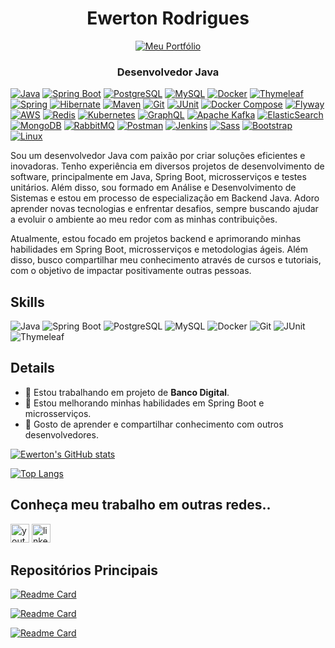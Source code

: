 <h1 align="center">Ewerton Rodrigues</h1>

<p align="center">
  <a href="https://github.com/ewertondrigues02/meu-portifolio">
    <img src="https://img.shields.io/badge/Portf%C3%B3lio-Ewerton%20Rodrigues-blue?style=flat&logo=github&logoColor=white" alt="Meu Portfólio"/>
  </a>
</p>

<h3 align="center">Desenvolvedor Java</h3>

[![Java](https://img.shields.io/badge/Java-007396?style=flat&logo=java&logoColor=white)](https://docs.oracle.com/en/java/)
[![Spring Boot](https://img.shields.io/badge/Spring%20Boot-6DB33F?style=flat&logo=springboot&logoColor=white)](https://spring.io/projects/spring-boot)
[![PostgreSQL](https://img.shields.io/badge/PostgreSQL-336791?style=flat&logo=postgresql&logoColor=white)](https://www.postgresql.org/docs/)
[![MySQL](https://img.shields.io/badge/MySQL-4479A1?style=flat&logo=mysql&logoColor=white)](https://dev.mysql.com/doc/)
[![Docker](https://img.shields.io/badge/Docker-2496ED?style=flat&logo=docker&logoColor=white)](https://docs.docker.com/)
[![Thymeleaf](https://img.shields.io/badge/Thymeleaf-005F0F?style=flat&logo=thymeleaf&logoColor=white)](https://www.thymeleaf.org/documentation.html)
[![Spring](https://img.shields.io/badge/Spring-6DB33F?style=flat&logo=spring&logoColor=white)](https://spring.io/projects/spring-framework)
[![Hibernate](https://img.shields.io/badge/Hibernate-8B2A2B?style=flat&logo=hibernate&logoColor=white)](https://hibernate.org/orm/documentation/)
[![Maven](https://img.shields.io/badge/Maven-C71A36?style=flat&logo=apachemaven&logoColor=white)](https://maven.apache.org/)
[![Git](https://img.shields.io/badge/Git-F05032?style=flat&logo=git&logoColor=white)](https://git-scm.com/doc)
[![JUnit](https://img.shields.io/badge/JUnit-25A162?style=flat&logo=junit5&logoColor=white)](https://junit.org/junit5/docs/current/user-guide/)
[![Docker Compose](https://img.shields.io/badge/Docker%20Compose-24A1AE?style=flat&logo=docker&logoColor=white)](https://docs.docker.com/compose/)
[![Flyway](https://img.shields.io/badge/Flyway-0095B6?style=flat&logo=flyway&logoColor=white)](https://flywaydb.org/documentation/)
[![AWS](https://img.shields.io/badge/AWS-232F3E?style=flat&logo=amazonaws&logoColor=white)](https://aws.amazon.com/documentation/)
[![Redis](https://img.shields.io/badge/Redis-DC382D?style=flat&logo=redis&logoColor=white)](https://redis.io/documentation)
[![Kubernetes](https://img.shields.io/badge/Kubernetes-326CE5?style=flat&logo=kubernetes&logoColor=white)](https://kubernetes.io/docs/)
[![GraphQL](https://img.shields.io/badge/GraphQL-E10098?style=flat&logo=graphql&logoColor=white)](https://graphql.org/learn/)
[![Apache Kafka](https://img.shields.io/badge/Apache%20Kafka-231F20?style=flat&logo=apachekafka&logoColor=white)](https://kafka.apache.org/documentation/)
[![ElasticSearch](https://img.shields.io/badge/ElasticSearch-005571?style=flat&logo=elasticsearch&logoColor=white)](https://www.elastic.co/guide/en/elasticsearch/reference/index.html)
[![MongoDB](https://img.shields.io/badge/MongoDB-47A248?style=flat&logo=mongodb&logoColor=white)](https://www.mongodb.com/docs/)
[![RabbitMQ](https://img.shields.io/badge/RabbitMQ-FF6600?style=flat&logo=rabbitmq&logoColor=white)](https://www.rabbitmq.com/documentation.html)
[![Postman](https://img.shields.io/badge/Postman-FF6C37?style=flat&logo=postman&logoColor=white)](https://www.postman.com/docs/)
[![Jenkins](https://img.shields.io/badge/Jenkins-D24939?style=flat&logo=jenkins&logoColor=white)](https://www.jenkins.io/doc/)
[![Sass](https://img.shields.io/badge/Sass-CC6699?style=flat&logo=sass&logoColor=white)](https://sass-lang.com/documentation)
[![Bootstrap](https://img.shields.io/badge/Bootstrap-7952B3?style=flat&logo=bootstrap&logoColor=white)](https://getbootstrap.com/docs/)
[![Linux](https://img.shields.io/badge/Linux-FFFFFF?style=flat&logo=linux&logoColor=black)](https://www.kernel.org/doc/)



Sou um desenvolvedor Java com paixão por criar soluções eficientes e inovadoras. Tenho experiência em diversos projetos de desenvolvimento de software, principalmente em Java, Spring Boot, microsserviços e testes unitários. Além disso, sou formado em Análise e Desenvolvimento de Sistemas e estou em processo de especialização em Backend Java. Adoro aprender novas tecnologias e enfrentar desafios, sempre buscando ajudar a evoluir o ambiente ao meu redor com as minhas contribuições.

Atualmente, estou focado em projetos backend e aprimorando minhas habilidades em Spring Boot, microsserviços e metodologias ágeis. Além disso, busco compartilhar meu conhecimento através de cursos e tutoriais, com o objetivo de impactar positivamente outras pessoas.

## Skills
![Java](https://img.shields.io/badge/Java-007396?style=for-the-badge&logo=java&logoColor=white)
![Spring Boot](https://img.shields.io/badge/Spring_Boot-6DB33F?style=for-the-badge&logo=springboot&logoColor=white)
![PostgreSQL](https://img.shields.io/badge/PostgreSQL-316192?style=for-the-badge&logo=postgresql&logoColor=white)
![MySQL](https://img.shields.io/badge/MySQL-4479A1?style=for-the-badge&logo=mysql&logoColor=white)
![Docker](https://img.shields.io/badge/Docker-2496ED?style=for-the-badge&logo=docker&logoColor=white)
![Git](https://img.shields.io/badge/Git-F05032?style=for-the-badge&logo=git&logoColor=white)
![JUnit](https://img.shields.io/badge/JUnit-25A162?style=for-the-badge&logo=junit&logoColor=white)
![Thymeleaf](https://img.shields.io/badge/Thymeleaf-005F0F?style=for-the-badge&logo=thymeleaf&logoColor=white)

## Details
- 🔭 Estou trabalhando em projeto de **Banco Digital**.
- 🌱 Estou melhorando minhas habilidades em Spring Boot e microsserviços.
- 🤗 Gosto de aprender e compartilhar conhecimento com outros desenvolvedores.

[![Ewerton's GitHub stats](https://github-readme-stats.vercel.app/api?username=ewertondrigues02&show_icons=true&theme=radical)](https://github.com/ewertondrigues02)

[![Top Langs](https://github-readme-stats.vercel.app/api/top-langs/?username=ewertondrigues02&layout=compact&theme=radical)](https://github.com/ewertondrigues02)

## Conheça meu trabalho em outras redes..
[<img src='https://img.shields.io/badge/YouTube-FF0000?style=for-the-badge&logo=youtube&logoColor=white' alt='youtube' height='30'>](https://www.youtube.com/@iclasscode6274)
[<img src='https://img.shields.io/badge/LinkedIn-0077B5?style=for-the-badge&logo=linkedin&logoColor=white' alt='linkedin' height='30'>](https://www.linkedin.com/in/ewerton-rodrigues)

## Repositórios Principais

[![Readme Card](https://github-readme-stats.vercel.app/api/pin/?username=ewertondrigues02&repo=banco-digital&theme=radical)](https://github.com/ewertondrigues02/banco-digital)

[![Readme Card](https://github-readme-stats.vercel.app/api/pin/?username=ewertondrigues02&repo=sistema-de-gestao-de-vendas&theme=radical)](https://github.com/ewertondrigues02/sistema-de-gestao-de-vendas)

[![Readme Card](https://github-readme-stats.vercel.app/api/pin/?username=ewertondrigues02&repo=micro-service-criacao-de-pedido&theme=radical)](https://github.com/ewertondrigues02/micro-service-criacao-de-pedido)

